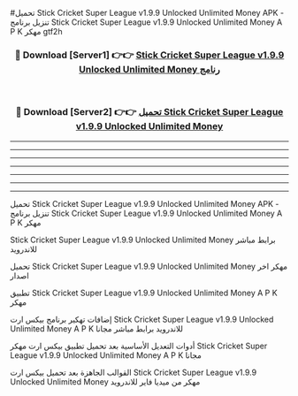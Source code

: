 #تحميل Stick Cricket Super League v1.9.9 Unlocked Unlimited Money  APK - تنزيل برنامج Stick Cricket Super League v1.9.9 Unlocked Unlimited Money  A P K مهكر gtf2h 



<div align="center">
<h3>🔴 Download [Server1] 👉👉 <a href="https://apkdownload10.web.app/?title=Stick Cricket Super League v1.9.9 Unlocked Unlimited Money ">Stick Cricket Super League v1.9.9 Unlocked Unlimited Money  رنامج</a></h3><br>

<h3>🔴 Download [Server2] 👉👉 <a href="https://apkdownload10.web.app/?title=Stick Cricket Super League v1.9.9 Unlocked Unlimited Money ">تحميل Stick Cricket Super League v1.9.9 Unlocked Unlimited Money  </a></h3>
</div>


----------------------------------------------------------

----------------------------------------------------------

----------------------------------------------------------

----------------------------------------------------------

----------------------------------------------------------

----------------------------------------------------------

----------------------------------------------------------

تحميل Stick Cricket Super League v1.9.9 Unlocked Unlimited Money  APK - تنزيل برنامج Stick Cricket Super League v1.9.9 Unlocked Unlimited Money  A P K مهكر

Stick Cricket Super League v1.9.9 Unlocked Unlimited Money  برابط مباشر للاندرويد

تحميل Stick Cricket Super League v1.9.9 Unlocked Unlimited Money  مهكر اخر اصدار

تطبيق Stick Cricket Super League v1.9.9 Unlocked Unlimited Money  A P K مهكر

إضافات تهكير برنامج بيكس ارت Stick Cricket Super League v1.9.9 Unlocked Unlimited Money  A P K للاندرويد برابط مباشر مجانا

أدوات التعديل الأساسية بعد تحميل تطبيق بيكس ارت مهكر Stick Cricket Super League v1.9.9 Unlocked Unlimited Money  A P K مجانا

القوالب الجاهزة بعد تحميل بيكس ارت Stick Cricket Super League v1.9.9 Unlocked Unlimited Money  مهكر من ميديا فاير للاندرويد


